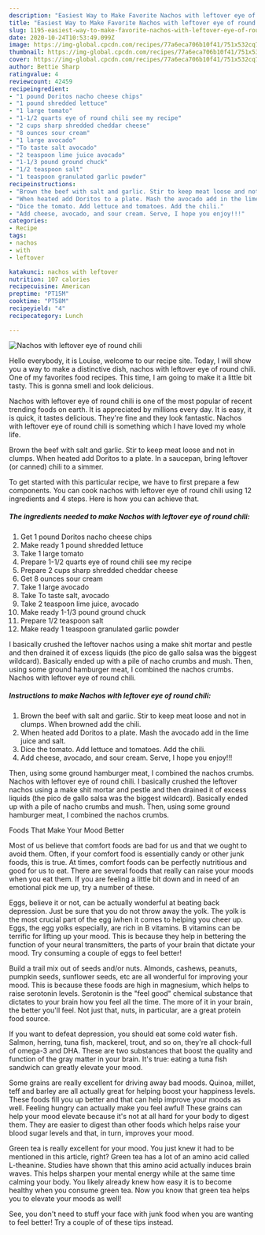```yaml
---
description: "Easiest Way to Make Favorite Nachos with leftover eye of round chili"
title: "Easiest Way to Make Favorite Nachos with leftover eye of round chili"
slug: 1195-easiest-way-to-make-favorite-nachos-with-leftover-eye-of-round-chili
date: 2020-10-24T10:53:49.099Z
image: https://img-global.cpcdn.com/recipes/77a6eca706b10f41/751x532cq70/nachos-with-leftover-eye-of-round-chili-recipe-main-photo.jpg
thumbnail: https://img-global.cpcdn.com/recipes/77a6eca706b10f41/751x532cq70/nachos-with-leftover-eye-of-round-chili-recipe-main-photo.jpg
cover: https://img-global.cpcdn.com/recipes/77a6eca706b10f41/751x532cq70/nachos-with-leftover-eye-of-round-chili-recipe-main-photo.jpg
author: Bettie Sharp
ratingvalue: 4
reviewcount: 42459
recipeingredient:
- "1 pound Doritos nacho cheese chips"
- "1 pound shredded lettuce"
- "1 large tomato"
- "1-1/2 quarts eye of round chili see my recipe"
- "2 cups sharp shredded cheddar cheese"
- "8 ounces sour cream"
- "1 large avocado"
- "To taste salt avocado"
- "2 teaspoon lime juice avocado"
- "1-1/3 pound ground chuck"
- "1/2 teaspoon salt"
- "1 teaspoon granulated garlic powder"
recipeinstructions:
- "Brown the beef with salt and garlic. Stir to keep meat loose and not in clumps. When browned add the chili."
- "When heated add Doritos to a plate. Mash the avocado add in the lime juice and salt."
- "Dice the tomato. Add lettuce and tomatoes. Add the chili."
- "Add cheese, avocado, and sour cream. Serve, I hope you enjoy!!!"
categories:
- Recipe
tags:
- nachos
- with
- leftover

katakunci: nachos with leftover 
nutrition: 107 calories
recipecuisine: American
preptime: "PT15M"
cooktime: "PT58M"
recipeyield: "4"
recipecategory: Lunch

---
```



![Nachos with leftover eye of round chili](https://img-global.cpcdn.com/recipes/77a6eca706b10f41/751x532cq70/nachos-with-leftover-eye-of-round-chili-recipe-main-photo.jpg)

Hello everybody, it is Louise, welcome to our recipe site. Today, I will show you a way to make a distinctive dish, nachos with leftover eye of round chili. One of my favorites food recipes. This time, I am going to make it a little bit tasty. This is gonna smell and look delicious.

Nachos with leftover eye of round chili is one of the most popular of recent trending foods on earth. It is appreciated by millions every day. It is easy, it is quick, it tastes delicious. They're fine and they look fantastic. Nachos with leftover eye of round chili is something which I have loved my whole life.

Brown the beef with salt and garlic. Stir to keep meat loose and not in clumps. When heated add Doritos to a plate. In a saucepan, bring leftover (or canned) chili to a simmer.


To get started with this particular recipe, we have to first prepare a few components. You can cook nachos with leftover eye of round chili using 12 ingredients and 4 steps. Here is how you can achieve that.

<!--inarticleads1-->

##### The ingredients needed to make Nachos with leftover eye of round chili:

1. Get 1 pound Doritos nacho cheese chips
1. Make ready 1 pound shredded lettuce
1. Take 1 large tomato
1. Prepare 1-1/2 quarts eye of round chili see my recipe
1. Prepare 2 cups sharp shredded cheddar cheese
1. Get 8 ounces sour cream
1. Take 1 large avocado
1. Take To taste salt, avocado
1. Take 2 teaspoon lime juice, avocado
1. Make ready 1-1/3 pound ground chuck
1. Prepare 1/2 teaspoon salt
1. Make ready 1 teaspoon granulated garlic powder


I basically crushed the leftover nachos using a make shit mortar and pestle and then drained it of excess liquids (the pico de gallo salsa was the biggest wildcard). Basically ended up with a pile of nacho crumbs and mush. Then, using some ground hamburger meat, I combined the nachos crumbs. Nachos with leftover eye of round chili. 

<!--inarticleads2-->

##### Instructions to make Nachos with leftover eye of round chili:

1. Brown the beef with salt and garlic. Stir to keep meat loose and not in clumps. When browned add the chili.
1. When heated add Doritos to a plate. Mash the avocado add in the lime juice and salt.
1. Dice the tomato. Add lettuce and tomatoes. Add the chili.
1. Add cheese, avocado, and sour cream. Serve, I hope you enjoy!!!


Then, using some ground hamburger meat, I combined the nachos crumbs. Nachos with leftover eye of round chili. I basically crushed the leftover nachos using a make shit mortar and pestle and then drained it of excess liquids (the pico de gallo salsa was the biggest wildcard). Basically ended up with a pile of nacho crumbs and mush. Then, using some ground hamburger meat, I combined the nachos crumbs. 

Foods That Make Your Mood Better


Most of us believe that comfort foods are bad for us and that we ought to avoid them. Often, if your comfort food is essentially candy or other junk foods, this is true. At times, comfort foods can be perfectly nutritious and good for us to eat. There are several foods that really can raise your moods when you eat them. If you are feeling a little bit down and in need of an emotional pick me up, try a number of these.

Eggs, believe it or not, can be actually wonderful at beating back depression. Just be sure that you do not throw away the yolk. The yolk is the most crucial part of the egg iwhen it comes to helping you cheer up. Eggs, the egg yolks especially, are rich in B vitamins. B vitamins can be terrific for lifting up your mood. This is because they help in bettering the function of your neural transmitters, the parts of your brain that dictate your mood. Try consuming a couple of eggs to feel better!

Build a trail mix out of seeds and/or nuts. Almonds, cashews, peanuts, pumpkin seeds, sunflower seeds, etc are all wonderful for improving your mood. This is because these foods are high in magnesium, which helps to raise serotonin levels. Serotonin is the "feel good" chemical substance that dictates to your brain how you feel all the time. The more of it in your brain, the better you'll feel. Not just that, nuts, in particular, are a great protein food source.

If you want to defeat depression, you should eat some cold water fish. Salmon, herring, tuna fish, mackerel, trout, and so on, they're all chock-full of omega-3 and DHA. These are two substances that boost the quality and function of the gray matter in your brain. It's true: eating a tuna fish sandwich can greatly elevate your mood. 

Some grains are really excellent for driving away bad moods. Quinoa, millet, teff and barley are all actually great for helping boost your happiness levels. These foods fill you up better and that can help improve your moods as well. Feeling hungry can actually make you feel awful! These grains can help your mood elevate because it's not at all hard for your body to digest them. They are easier to digest than other foods which helps raise your blood sugar levels and that, in turn, improves your mood.

Green tea is really excellent for your mood. You just knew it had to be mentioned in this article, right? Green tea has a lot of an amino acid called L-theanine. Studies have shown that this amino acid actually induces brain waves. This helps sharpen your mental energy while at the same time calming your body. You likely already knew how easy it is to become healthy when you consume green tea. Now you know that green tea helps you to elevate your moods as well!

See, you don't need to stuff your face with junk food when you are wanting to feel better! Try  a  couple of  of  these  tips  instead.

